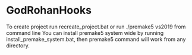 # GodRohanHooks
To create project run recreate_project.bat or run ./premake5 vs2019 from command line
You can install premake5 system wide by running install_premake_system.bat, then premake5 command will work from any directory.
